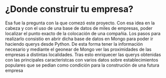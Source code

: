 # ¿Donde construir tu empresa? 
Esa fue la pregunta con la que comezó este proyecto. Con esa idea en la cabeza y con el uso de una base de datos de miles de empresas, poder localizar el punto exacto de la colocación de una compañia. 
Los pasos para realizarlo consistio en abrir dicha base de datos en Mongo para poder ir haciendo querys desde Python. De esta forma tener la información necesario y mediante el geonear de Mongo ver las proximidades de las empresas a distintas localidades.
Tras esto enriquecer las querys obtenidas con las principales caracteristcas con varios datos sobre establecimientos populares que se pedian como condición para la construción de una futura empresa
